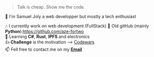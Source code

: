 > Talk is cheap. Show me the code.


👋 I'm Samuel Joly a web developper but mostly a tech enthusiast

:notes: I currently work on web development (FullStack)
:older_man: Old gitHub (mainly **Python**):https://github.com/aze-fortwo<br>
:book: Learning **C#**, **Rust**, **IPFS** and electronics<br>
:+1: **Challenge** is the motivation --> <a href='https://www.codewars.com/users/azefortwo'>Codewars</a><br>
📫 Fell free to contact me on my **<a href='mailto:Samuel.joly@laplateforme.io'>Email</a>**<br>
